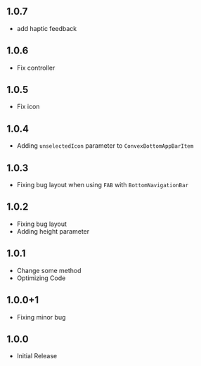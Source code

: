 ## 1.0.7

- add haptic feedback

## 1.0.6

- Fix controller

## 1.0.5

- Fix icon

## 1.0.4

- Adding `unselectedIcon` parameter to `ConvexBottomAppBarItem`

## 1.0.3

- Fixing bug layout when using `FAB` with `BottomNavigationBar`

## 1.0.2

- Fixing bug layout
- Adding height parameter

## 1.0.1

- Change some method
- Optimizing Code

## 1.0.0+1

- Fixing minor bug

## 1.0.0

- Initial Release
